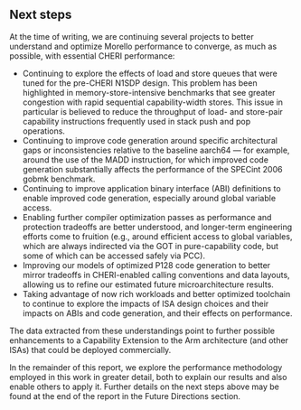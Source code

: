 ## Next steps

At the time of writing, we are continuing several projects to better
understand and optimize Morello performance to converge, as much as possible,
with essential CHERI performance:

* Continuing to explore the effects of load and store queues that were tuned
  for the pre-CHERI N1SDP design.
  This problem has been highlighted in memory-store-intensive benchmarks that
  see greater congestion with rapid sequential capability-width stores.
  This issue in particular is believed to reduce the throughput of load- and
  store-pair capability instructions frequently used in stack push and pop
  operations.
* Continuing to improve code generation around specific architectural gaps or
  inconsistencies relative to the baseline aarch64 &mdash; for example, around
  the use of the MADD instruction, for which improved code generation
  substantially affects the performance of the SPECint 2006 gobmk benchmark.
* Continuing to improve application binary interface (ABI) definitions to
  enable improved code generation, especially around global variable access.
* Enabling further compiler optimization passes as performance and protection
  tradeoffs are better understood, and longer-term engineering efforts come to
  fruition (e.g., around efficient access to global variables, which are
  always indirected via the GOT in pure-capability code, but some of which can
  be accessed safely via PCC).
* Improving our models of optimized P128 code generation to better mirror
  tradeoffs in CHERI-enabled calling conventions and data layouts, allowing us
  to refine our estimated future microarchitecture results.
* Taking advantage of now rich workloads and better optimized toolchain to
  continue to explore the impacts of ISA design choices and their impacts on
  ABIs and code generation, and their effects on performance.

The data extracted from these understandings point to further possible
enhancements to a Capability Extension to the Arm architecture (and other
ISAs) that could be deployed commercially.

In the remainder of this report, we explore the performance methodology
employed in this work in greater detail, both to explain our results and also
enable others to apply it.
Further details on the next steps above may be found at the end of the report
in the Future Directions section.
